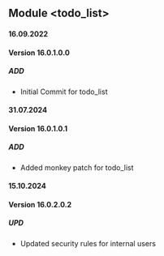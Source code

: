 ## Module <todo_list>

#### 16.09.2022
#### Version 16.0.1.0.0
##### ADD

- Initial Commit for todo_list

#### 31.07.2024
#### Version 16.0.1.0.1
##### ADD

- Added monkey patch for todo_list

#### 15.10.2024
#### Version 16.0.2.0.2
##### UPD

- Updated security rules for internal users
